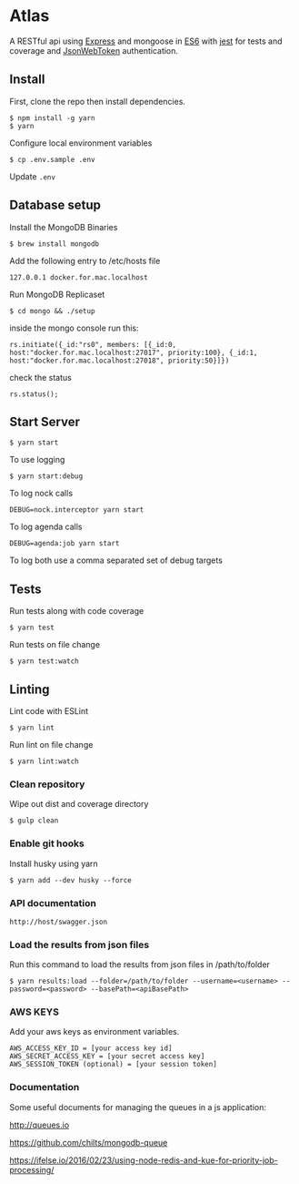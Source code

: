 # Atlas

A RESTful api using [Express](http://expressjs.com) and mongoose in [ES6](http://es6-features.org)
with [jest](https://facebook.github.io/jest/) for tests and coverage
and [JsonWebToken](https://jwt.io) authentication.

## Install

First, clone the repo then install dependencies.

```
$ npm install -g yarn
$ yarn
```

Configure local environment variables

```
$ cp .env.sample .env
```

Update `.env`

## Database setup

Install the MongoDB Binaries

```
$ brew install mongodb
```

Add the following entry to /etc/hosts file

```
127.0.0.1 docker.for.mac.localhost
```

Run MongoDB Replicaset

```
$ cd mongo && ./setup
```

inside the mongo console run this:

```
rs.initiate({_id:"rs0", members: [{_id:0, host:"docker.for.mac.localhost:27017", priority:100}, {_id:1, host:"docker.for.mac.localhost:27018", priority:50}]})
```

check the status

```
rs.status();
```

## Start Server

```
$ yarn start
```

To use logging

```
$ yarn start:debug
```

To log nock calls

```
DEBUG=nock.interceptor yarn start
```

To log agenda calls

```
DEBUG=agenda:job yarn start
```

To log both use a comma separated set of debug targets

## Tests

Run tests along with code coverage

```
$ yarn test
```

Run tests on file change

```
$ yarn test:watch
```

## Linting

Lint code with ESLint

```
$ yarn lint
```

Run lint on file change

```
$ yarn lint:watch
```

### Clean repository

Wipe out dist and coverage directory

```
$ gulp clean
```

### Enable git hooks

Install husky using yarn

```
$ yarn add --dev husky --force
```

### API documentation

```
http://host/swagger.json
```

### Load the results from json files

Run this command to load the results from json files in /path/to/folder

```
$ yarn results:load --folder=/path/to/folder --username=<username> --password=<password> --basePath=<apiBasePath>
```

### AWS KEYS

Add your aws keys as environment variables.

```
AWS_ACCESS_KEY_ID = [your access key id]
AWS_SECRET_ACCESS_KEY = [your secret access key]
AWS_SESSION_TOKEN (optional) = [your session token]
```

### Documentation

Some useful documents for managing the queues in a js application:

http://queues.io

https://github.com/chilts/mongodb-queue

https://ifelse.io/2016/02/23/using-node-redis-and-kue-for-priority-job-processing/
